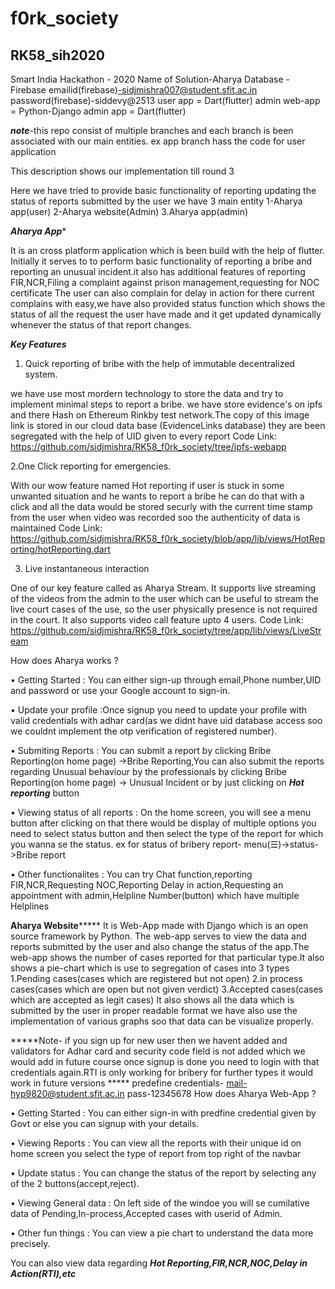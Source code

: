 ﻿# f0rk_society
## RK58_sih2020
Smart India Hackathon - 2020
Name of Solution-Aharya
Database - Firebase
emailid(firebase)-sidjmishra007@student.sfit.ac.in
password(firebase)-siddevy@2513
user app = Dart(flutter)
admin web-app = Python-Django
admin app = Dart(flutter)

***note***-this repo consist of multiple branches and each branch is been associated with our main entities. ex app branch hass the code for user application 

This description shows our implementation till round 3

Here we have tried to provide basic functionality of reporting updating the status of reports submitted by the user
we have 3 main entity 
1-Aharya app(user)
2-Aharya website(Admin)
3.Aharya app(admin)

***Aharya App****


It is an cross platform application which is been build with the help of flutter. Initially it serves to to perform basic functionality of reporting a bribe and reporting 
an unusual incident.it also has additional features of reporting FIR,NCR,Filing a complaint against prison management,requesting for NOC certificate
The user can also complain for delay in action for there current complains with easy,we have also provided status function which shows the status of all the request the user 
have made and it get updated dynamically whenever the status of that report changes.

***Key Features***
1. Quick reporting of bribe with the help of immutable decentralized system.

we have use most mordern technology to store the data and try to implement minimal steps to report a bribe. we have store evidence's on ipfs and there Hash on Ethereum Rinkby test network.The copy of this image link is stored
in our cloud data base (EvidenceLinks database) they are been segregated with the help of UID given to every report
Code Link: https://github.com/sidjmishra/RK58_f0rk_society/tree/ipfs-webapp


2.One Click reporting for emergencies.

With our wow feature named Hot reporting if user is stuck in some unwanted situation and he wants to report a bribe he can do that with a click and all the data would be stored securly with the current time stamp from the user when video was recorded soo the authenticity 
of data is maintained
Code Link: https://github.com/sidjmishra/RK58_f0rk_society/blob/app/lib/views/HotReporting/hotReporting.dart

3. Live instantaneous interaction

One of our key feature called as Aharya Stream. It supports live streaming of the videos from the admin to the user which can be useful to stream the live court cases of the use, so the user physically presence is not required in the court. It also supports video call feature upto 4 users.
Code Link: https://github.com/sidjmishra/RK58_f0rk_society/tree/app/lib/views/LiveStream


How does Aharya works ?

• Getting Started : You can either sign-up through email,Phone number,UID and password or use your Google account to sign-in.

• Update your profile :Once signup you need to update your profile with valid credentials with adhar card(as we didnt have uid database access soo we couldnt implement the otp verification of registered number).

• Submiting Reports : You can submit a report by clicking Bribe Reporting(on home page) ->Bribe Reporting,You can also submit the reports regarding Unusual behaviour by the professionals 
		      by clicking Bribe Reporting(on home page) -> Unusual Incident
		      or by just clicking on ***Hot reporting*** button

• Viewing status of all reports : On the home screen, you will see a menu button after clicking on that there would be display of multiple options you need to select status button
                                  and then select the type of the report for which you wanna se the status.
				  ex for status of bribery report- menu(☰)->status->Bribe report

• Other functionalites : You can try Chat function,reporting FIR,NCR,Requesting NOC,Reporting Delay in action,Requesting an appointment with admin,Helpline Number(button) which have multiple Helplines



**************Aharya Website*******************
It is Web-App made with Django which is an open source framework by Python. The web-app serves to view the data and reports submitted by the user and also change the status of  the app.The web-app shows the number of 
cases reported for that particular type.It also shows a pie-chart which is use to segregation of cases into 3 types
1.Pending cases(cases which are registered but not open)
2.in process cases(cases which are open but not given verdict)
3.Accepted cases(cases which are accepted as legit cases)
It also shows all the data which is submitted by the user in proper readable format
we have also use the implementation of various graphs soo that data can be visualize properly.


*****Note- if you sign up for new user then we havent added and validators for Adhar card and security code field is not added which we would add in future course once signup is done you need to login with that credentials again.RTI is only working for bribery for further types it would work in future versions
***** predefine credentials- mail-hyp9820@student.sfit.ac.in
			     pass-12345678 
How does Aharya Web-App ?

• Getting Started : You can either sign-in with predfine credential given by Govt or else you can signup with your details.

• Viewing Reports : You can view all the reports with their unique id on home screen you select the type of report from top right of the navbar

• Update status : You can change the status of the report by selecting any of the 2 buttons(accept,reject).

• Viewing General data : On left side of the windoe you will se cumilative data of Pending,In-process,Accepted cases with userid of Admin.

• Other fun things : You can view a pie chart to understand the data more precisely.


You can also view data regarding ***Hot Reporting,FIR,NCR,NOC,Delay in Action(RTI),etc***
